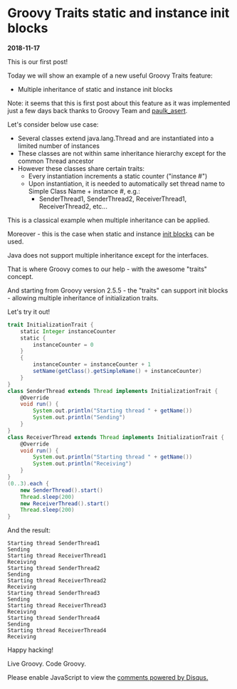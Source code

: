 # Groovy Traits static and instance init blocks

**2018-11-17**

This is our first post!

Today we will show an example of a new useful Groovy Traits feature: 
- Multiple inheritance of static and instance init blocks

Note: it seems that this is first post about this feature as it was implemented just a few days back thanks to Groovy Team and [paulk_asert](https://groovy-community.slack.com/team/U2P6GPHHC).

Let's consider below use case:
* Several classes extend java.lang.Thread and are instantiated into a limited number of instances
* These classes are not within same inheritance hierarchy except for the common Thread ancestor
* However these classes share certain traits:
    * Every instantiation increments a static counter ("instance #")
    * Upon instantiation, it is needed to automatically set thread name to Simple Class Name + instance #, e.g.:
        - SenderThread1, SenderThread2, ReceiverThread1, ReceiverThread2, etc...

This is a classical example when multiple inheritance can be applied.

Moreover - this is the case when static and instance [init blocks](https://stackoverflow.com/a/3987586/7727700) can be used.

Java does not support multiple inheritance except for the interfaces.

That is where Groovy comes to our help - with the awesome "traits" concept.

And starting from Groovy version 2.5.5 - the "traits" can support init blocks - allowing multiple inheritance of initialization traits.

Let's try it out!

```groovy
trait InitializationTrait {
    static Integer instanceCounter
    static {
        instanceCounter = 0
    }
    {
        instanceCounter = instanceCounter + 1
        setName(getClass().getSimpleName() + instanceCounter)
    }
}
class SenderThread extends Thread implements InitializationTrait {
    @Override
    void run() {
        System.out.println("Starting thread " + getName())
        System.out.println("Sending")
    }
}
class ReceiverThread extends Thread implements InitializationTrait {
    @Override
    void run() {
        System.out.println("Starting thread " + getName())
        System.out.println("Receiving")
    }
}
(0..3).each {
    new SenderThread().start()
    Thread.sleep(200)
    new ReceiverThread().start()
    Thread.sleep(200)
}
```

And the result:

```
Starting thread SenderThread1
Sending
Starting thread ReceiverThread1
Receiving
Starting thread SenderThread2
Sending
Starting thread ReceiverThread2
Receiving
Starting thread SenderThread3
Sending
Starting thread ReceiverThread3
Receiving
Starting thread SenderThread4
Sending
Starting thread ReceiverThread4
Receiving
```

Happy hacking!

Live Groovy. Code Groovy.

<div id="disqus_thread"></div>
<script>

/**
*  RECOMMENDED CONFIGURATION VARIABLES: EDIT AND UNCOMMENT THE SECTION BELOW TO INSERT DYNAMIC VALUES FROM YOUR PLATFORM OR CMS.
*  LEARN WHY DEFINING THESE VARIABLES IS IMPORTANT: https://disqus.com/admin/universalcode/#configuration-variables*/
/*
var disqus_config = function () {
this.page.url = PAGE_URL;  // Replace PAGE_URL with your page's canonical URL variable
this.page.identifier = PAGE_IDENTIFIER; // Replace PAGE_IDENTIFIER with your page's unique identifier variable
};
*/
(function() { // DON'T EDIT BELOW THIS LINE
var d = document, s = d.createElement('script');
s.src = 'https://i-t.disqus.com/embed.js';
s.setAttribute('data-timestamp', +new Date());
(d.head || d.body).appendChild(s);
})();
</script>
<noscript>Please enable JavaScript to view the <a href="https://disqus.com/?ref_noscript">comments powered by Disqus.</a></noscript>
                            